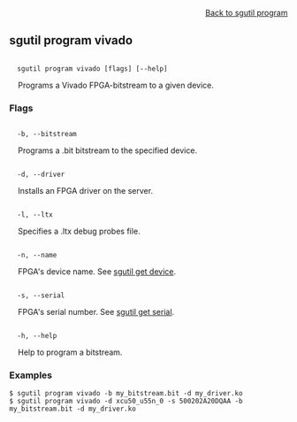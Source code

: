 <div id="readme" class="Box-body readme blob js-code-block-container">
<article class="markdown-body entry-content p-3 p-md-6" itemprop="text">
<p align="right">
<a href="https://github.com/fpgasystems/hacc/blob/main/CLI/docs/sgutil-program.md#sgutil-program">Back to sgutil program</a>
</p>

## sgutil program vivado

<code>
  sgutil program vivado [flags] [--help]
</code>
<p>
  &nbsp; &nbsp; Programs a Vivado FPGA-bitstream to a given device.
</p>

### Flags
<code>
  -b, --bitstream <string>
</code>
<p>
  &nbsp; &nbsp; Programs a .bit bitstream to the specified device.
</p>

<code>
  -d, --driver <string>
</code>
<p>
  &nbsp; &nbsp; Installs an FPGA driver on the server.
</p>

<code>
  -l, --ltx <string>
</code>
<p>
  &nbsp; &nbsp; Specifies a .ltx debug probes file.
</p>

<code>
  -n, --name <string>
</code>
<p>
  &nbsp; &nbsp; FPGA's device name. See <a href="https://github.com/fpgasystems/hacc/blob/main/CLI/docs/sgutil-get-device.md">sgutil get device</a>.
</p>

<code>
  -s, --serial <string>
</code>
<p>
  &nbsp; &nbsp; FPGA's serial number. See <a href="https://github.com/fpgasystems/hacc/blob/main/CLI/docs/sgutil-get-serial.md">sgutil get serial</a>.
</p>

<code>
  -h, --help <string>
</code>
<p>
  &nbsp; &nbsp; Help to program a bitstream.
</p>

### Examples
```
$ sgutil program vivado -b my_bitstream.bit -d my_driver.ko
$ sgutil program vivado -d xcu50_u55n_0 -s 500202A20DQAA -b my_bitstream.bit -d my_driver.ko
```